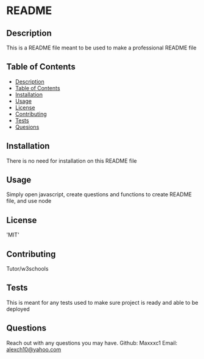 
# README


## Description
This is a README file meant to be used to make a professional README file

## Table of Contents
- [Description](#description)
- [Table of Contents](#tableOfContents)
- [Installation](#installation)
- [Usage](#usage)
- [License](#license)
- [Contributing](#contributing)
- [Tests](#tests)
- [Quesions](#questions)

## Installation
There is no need for installation on this README file

## Usage
Simply open javascript, create questions and functions to create README file, and use node

## License
'MIT'

## Contributing
Tutor/w3schools


## Tests
This is meant for any tests used to make sure project is ready and able to be deployed

## Questions
Reach out with any questions you may have.
Github: Maxxxc1
Email: alexch10@yahoo.com

